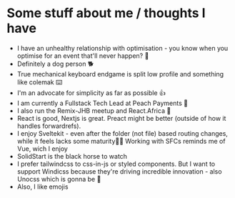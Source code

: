 <div class="prose prose-invert">

# Some stuff about me / thoughts I have

- I have an unhealthy relationship with optimisation - you know when you optimise for an event that'll never happen? 🚤
- Definitely a dog person 🐕
- True mechanical keyboard endgame is split low profile and something like colemak ⌨️
- I'm an advocate for simplicity as far as possible 👍
- I am currently a Fullstack Tech Lead at Peach Payments 🥞
- I also run the Remix-JHB meetup and React.Africa 🚀
- React is good, Nextjs is great. Preact might be better (outside of how it handles forwardrefs). 
- I enjoy Sveltekit - even after the folder (not file) based routing changes, while it feels lacks some maturity🤷‍♂️ Working with SFCs reminds me of Vue, wich I enjoy
- SolidStart is the black horse to watch
- I prefer tailwindcss to css-in-js or styled components. But I want to support Windicss because they're driving incredible innovation - also Unocss which is gonna be 🐐
- Also, I like emojis

</div>

